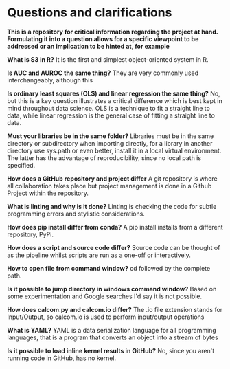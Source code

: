 # Questions and clarifications

**This is a repository for critical information regarding the project at hand. Formulating it into a question allows for a specific viewpoint to be addressed or an implication to be hinted at, for example**

**What is S3 in R?**
It is the first and simplest object-oriented system in R.

**Is AUC and AUROC the same thing?**
They are very commonly used interchangeably, although this 

**Is ordinary least squares (OLS) and linear regression the same thing?**
No, but this is a key question illustrates a critical difference which is best kept in mind throughout data science. OLS is a technique to fit a straight line to data, while linear regression is the general case of fitting a straight line to data.

**Must your libraries be in the same folder?**
Libraries must be in the same directory or subdirectory when importing directly, for a library in another directory use sys.path or even better, install it in a local virtual environment. The latter has the advantage of reproducibility, since no local path is specified.

**How does a GitHub repository and project differ**
A git repository is where all collaboration takes place but project management is done in a Github Project within the repository.

**What is linting and why is it done?**
Linting is checking the code for subtle programming errors and stylistic considerations.

**How does pip install differ from conda?**
A pip install installs from a different repository, PyPi.

**How does a script and source code differ?**
Source code can be thought of as the pipeline whilst scripts are run as a one-off or interactively.

**How to open file from command window?**
cd followed by the complete path.

**Is it possible to jump directory in windows command window?**
Based on some experimentation and Google searches I'd say it is not possible.

**How does calcom.py and calcom.io differ?**
The .io file extension stands for Input/Output, so calcom.io is used to perform input/output operations

**What is YAML?**
YAML is a data serialization language for all programming languages, that is a program that converts an object into a stream of bytes

**Is it possible to load inline kernel results in GitHub?**
No, since you aren't running code in GitHub, has no kernel.
